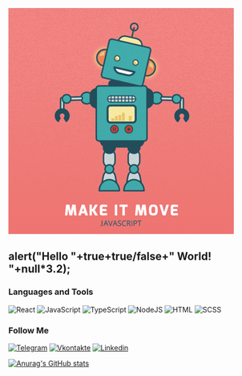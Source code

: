 ![Header](https://github.com/IlyaGoncharovY/IlyaGoncharovY/blob/main/assets/javascript.gif)

## alert("Hello "+true+true/false+" World! "+null*3.2);

### Languages and Tools
![React](https://img.shields.io/badge/-React-090909?style=for-the-badge&logo=React)
![JavaScript](https://img.shields.io/badge/-JavaSCript-090909?style=for-the-badge&logo=JavaScript)
![TypeScript](https://img.shields.io/badge/-TypeScript-090909?style=for-the-badge&logo=TypeScript)
![NodeJS](https://img.shields.io/badge/-NodeJS-090909?style=for-the-badge&logo=nodedotjs)
![HTML](https://img.shields.io/badge/-HTML-090909?style=for-the-badge&logo=html5)
![SCSS](https://img.shields.io/badge/-SCSS-090909?style=for-the-badge&logo=cssmodules)

### Follow Me
[![Telegram](https://img.shields.io/badge/-Telegram-090909?style=for-the-badge&logo=telegram)](https://t.me/ilyaGoncharov93)
[![Vkontakte](https://img.shields.io/badge/-Vkontakte-090909?style=for-the-badge&logo=VK)](https://vk.com/id11490406)
[![Linkedin](https://img.shields.io/badge/-Linkedin-090909?style=for-the-badge&logo=linkedin)](https://www.linkedin.com/in/илья-гончаров-345424241/)

[![Anurag's GitHub stats](https://github-readme-stats.vercel.app/api?username=anuraghazra&show_icons=true)](https://github.com/IlyaGoncharovY/github-readme-stats)